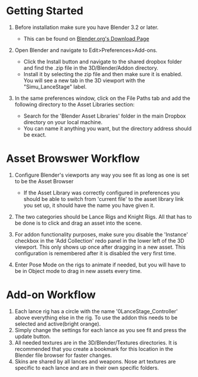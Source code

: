 # Getting Started

1. Before installation make sure you have Blender 3.2 or later.
    - This can be found on [Blender.org's Download Page](https://www.blender.org/download/)

2. Open Blender and navigate to Edit>Preferences>Add-ons.
    - Click the Install button and navigate to the shared dropbox folder and find the .zip file in the 3D/Blender/Addon directory.
    - Install it by selecting the zip file and then make sure it is enabled. You will see a new tab in the 3D viewport with the "Simu_LanceStage" label.

3. In the same preferences window, click on the File Paths tab and add the following directory to the Asset Libraries section:
    - Search for the 'Blender Asset Libraries' folder in the main Dropbox directory on your local machine.
    - You can name it anything you want, but the directory address should be exact.

# Asset Browswer Workflow

1. Configure Blender's viewports any way you see fit as long as one is set to be the Asset Browser
    - If the Asset Library was correctly configured in preferences you should be able to switch from 'current file' to the asset library link you set up, it should have the name you have given it.

2. The two categories should be Lance Rigs and Knight Rigs. All that has to be done is to click and drag an asset into the scene.
3. For addon functionality purposes, make sure you disable the 'Instance' checkbox in the 'Add Collection' redo panel in the lower left of the 3D viewport. This only shows up once after dragging in a new asset. This configuration is remembered after it is disabled the very first time.
4. Enter Pose Mode on the rigs to animate if needed, but you will have to be in Object mode to drag in new assets every time.

# Add-on Workflow

1. Each lance rig has a circle with the name '0LanceStage_Controller' above everything else in the rig. To use the addon this needs to be selected and active(bright orange).
2. Simply change the settings for each lance as you see fit and press the update button. 
3. All needed textures are in the 3D/Blender/Textures directories. It is recommended that you create a bookmark for this location in the Blender file browser for faster changes. 
4. Skins are shared by all lances and weapons. Nose art textures are specific to each lance and are in their own specific folders.





